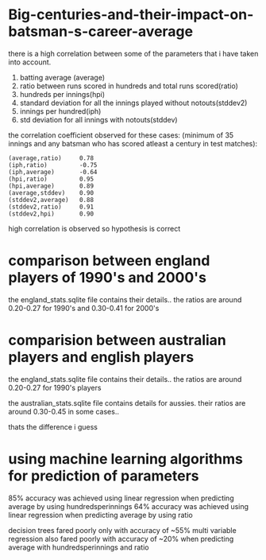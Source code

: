 # Big-centuries-and-their-impact-on-batsman-s-career-average

there is a high correlation between some of the parameters that i have taken into account.

1) batting average (average)
2) ratio between runs scored in hundreds and total runs scored(ratio)
3) hundreds per innings(hpi)
4) standard deviation for all the innings played without notouts(stddev2)
5) innings per hundred(iph)
6) std deviation for all innings with notouts(stddev)

the correlation coefficient observed for these cases: (minimum of 35 innings and any batsman who has
 scored atleast a century in test matches):

	(average,ratio) 	0.78
	(iph,ratio)			-0.75
	(iph,average)		-0.64
	(hpi,ratio)			0.95
	(hpi,average)		0.89
	(average,stddev)	0.90
	(stddev2,average)	0.88
	(stddev2,ratio)		0.91
	(stddev2,hpi)		0.90


high correlation is observed
so hypothesis is correct

# comparison between england players of 1990's and 2000's

the england_stats.sqlite file contains their details..
the ratios are around 0.20-0.27 for 1990's
and 0.30-0.41 for 2000's

# comparision between australian players and english players

the england_stats.sqlite file contains their details..
the ratios are around 0.20-0.27 for 1990's players

the australian_stats.sqlite file contains details for aussies.
their ratios are around 0.30-0.45 in some cases..

thats the difference i guess

# using machine learning algorithms for prediction of parameters

85% accuracy was achieved using linear regression when predicting average by using hundredsperinnings
64% accuracy was achieved using linear regression when predicting average by using ratio

decision trees fared poorly only with accuracy of ~55%
multi variable regression also fared poorly with accuracy of ~20% when predicting average with hundredsperinnings and ratio
